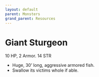 ```yaml
---
layout: default
parent: Monsters
grand_parent: Resources
---
```


# Giant Sturgeon

10 HP, 2 Armor.   14 STR

- Huge, 30’ long, aggressive armored fish.
- Swallow its victims whole if able.


